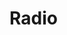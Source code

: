 <script setup>
import RadioWrapper from '../../../.vitepress/wrappers/radio/RadioWrapper.vue'
</script>

# Radio

<DemoContainer>
  <radio-wrapper label="hello" :model-value='true' :required="true"></radio-wrapper>
</DemoContainer>

